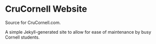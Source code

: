 # CruCornell Website

Source for CruCornell.com.

A simple Jekyll-generated site to allow for ease of maintenance by busy Cornell students.
